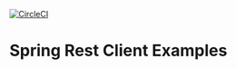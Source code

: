 [![CircleCI](https://circleci.com/gh/NovaBG03/spring-rest-client-examples.svg?style=svg)](https://circleci.com/gh/NovaBG03/spring-rest-client-examples)

# Spring Rest Client Examples
